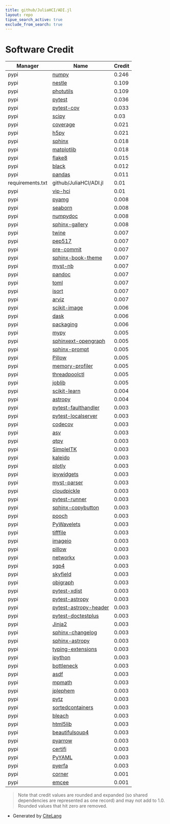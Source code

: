 ```yaml
---
title: github/JuliaHCI/ADI.jl
layout: repo
tipue_search_active: true
exclude_from_search: true
---
```

# Software Credit

|Manager|Name|Credit|
|-------|----|------|
|pypi|[numpy](https://www.numpy.org)|0.246|
|pypi|[nestle](http://github.com/kbarbary/nestle)|0.109|
|pypi|[photutils](https://github.com/astropy/photutils)|0.109|
|pypi|[pytest](https://pypi.org/project/pytest)|0.036|
|pypi|[pytest-cov](https://pypi.org/project/pytest-cov)|0.033|
|pypi|[scipy](https://www.scipy.org)|0.03|
|pypi|[coverage](https://pypi.org/project/coverage)|0.021|
|pypi|[h5py](https://pypi.org/project/h5py)|0.021|
|pypi|[sphinx](https://pypi.org/project/sphinx)|0.018|
|pypi|[matplotlib](https://pypi.org/project/matplotlib)|0.018|
|pypi|[flake8](https://pypi.org/project/flake8)|0.015|
|pypi|[black](https://pypi.org/project/black)|0.012|
|pypi|[pandas](https://pypi.org/project/pandas)|0.011|
|requirements.txt|github/JuliaHCI/ADI.jl|0.01|
|pypi|[vip-hci](https://github.com/vortex-exoplanet/VIP)|0.01|
|pypi|[pyamg](https://pypi.org/project/pyamg)|0.008|
|pypi|[seaborn](https://pypi.org/project/seaborn)|0.008|
|pypi|[numpydoc](https://pypi.org/project/numpydoc)|0.008|
|pypi|[sphinx-gallery](https://pypi.org/project/sphinx-gallery)|0.008|
|pypi|[twine](https://twine.readthedocs.io/)|0.007|
|pypi|[pep517](https://pypi.org/project/pep517)|0.007|
|pypi|[pre-commit](https://pypi.org/project/pre-commit)|0.007|
|pypi|[sphinx-book-theme](https://pypi.org/project/sphinx-book-theme)|0.007|
|pypi|[myst-nb](https://pypi.org/project/myst-nb)|0.007|
|pypi|[pandoc](https://pypi.org/project/pandoc)|0.007|
|pypi|[toml](https://pypi.org/project/toml)|0.007|
|pypi|[isort](https://pypi.org/project/isort)|0.007|
|pypi|[arviz](https://pypi.org/project/arviz)|0.007|
|pypi|[scikit-image](https://scikit-image.org)|0.006|
|pypi|[dask](https://pypi.org/project/dask)|0.006|
|pypi|[packaging](https://pypi.org/project/packaging)|0.006|
|pypi|[mypy](https://pypi.org/project/mypy)|0.005|
|pypi|[sphinxext-opengraph](https://pypi.org/project/sphinxext-opengraph)|0.005|
|pypi|[sphinx-prompt](https://pypi.org/project/sphinx-prompt)|0.005|
|pypi|[Pillow](https://pypi.org/project/Pillow)|0.005|
|pypi|[memory-profiler](https://pypi.org/project/memory-profiler)|0.005|
|pypi|[threadpoolctl](https://pypi.org/project/threadpoolctl)|0.005|
|pypi|[joblib](https://pypi.org/project/joblib)|0.005|
|pypi|[scikit-learn](http://scikit-learn.org)|0.004|
|pypi|[astropy](http://astropy.org)|0.004|
|pypi|[pytest-faulthandler](https://pypi.org/project/pytest-faulthandler)|0.003|
|pypi|[pytest-localserver](https://pypi.org/project/pytest-localserver)|0.003|
|pypi|[codecov](https://pypi.org/project/codecov)|0.003|
|pypi|[asv](https://pypi.org/project/asv)|0.003|
|pypi|[qtpy](https://pypi.org/project/qtpy)|0.003|
|pypi|[SimpleITK](https://pypi.org/project/SimpleITK)|0.003|
|pypi|[kaleido](https://pypi.org/project/kaleido)|0.003|
|pypi|[plotly](https://pypi.org/project/plotly)|0.003|
|pypi|[ipywidgets](https://pypi.org/project/ipywidgets)|0.003|
|pypi|[myst-parser](https://pypi.org/project/myst-parser)|0.003|
|pypi|[cloudpickle](https://pypi.org/project/cloudpickle)|0.003|
|pypi|[pytest-runner](https://pypi.org/project/pytest-runner)|0.003|
|pypi|[sphinx-copybutton](https://pypi.org/project/sphinx-copybutton)|0.003|
|pypi|[pooch](https://pypi.org/project/pooch)|0.003|
|pypi|[PyWavelets](https://pypi.org/project/PyWavelets)|0.003|
|pypi|[tifffile](https://pypi.org/project/tifffile)|0.003|
|pypi|[imageio](https://pypi.org/project/imageio)|0.003|
|pypi|[pillow](https://pypi.org/project/pillow)|0.003|
|pypi|[networkx](https://pypi.org/project/networkx)|0.003|
|pypi|[sgp4](https://pypi.org/project/sgp4)|0.003|
|pypi|[skyfield](https://pypi.org/project/skyfield)|0.003|
|pypi|[objgraph](https://pypi.org/project/objgraph)|0.003|
|pypi|[pytest-xdist](https://pypi.org/project/pytest-xdist)|0.003|
|pypi|[pytest-astropy](https://pypi.org/project/pytest-astropy)|0.003|
|pypi|[pytest-astropy-header](https://pypi.org/project/pytest-astropy-header)|0.003|
|pypi|[pytest-doctestplus](https://pypi.org/project/pytest-doctestplus)|0.003|
|pypi|[Jinja2](https://pypi.org/project/Jinja2)|0.003|
|pypi|[sphinx-changelog](https://pypi.org/project/sphinx-changelog)|0.003|
|pypi|[sphinx-astropy](https://pypi.org/project/sphinx-astropy)|0.003|
|pypi|[typing-extensions](https://pypi.org/project/typing-extensions)|0.003|
|pypi|[ipython](https://pypi.org/project/ipython)|0.003|
|pypi|[bottleneck](https://pypi.org/project/bottleneck)|0.003|
|pypi|[asdf](https://pypi.org/project/asdf)|0.003|
|pypi|[mpmath](https://pypi.org/project/mpmath)|0.003|
|pypi|[jplephem](https://pypi.org/project/jplephem)|0.003|
|pypi|[pytz](https://pypi.org/project/pytz)|0.003|
|pypi|[sortedcontainers](https://pypi.org/project/sortedcontainers)|0.003|
|pypi|[bleach](https://pypi.org/project/bleach)|0.003|
|pypi|[html5lib](https://pypi.org/project/html5lib)|0.003|
|pypi|[beautifulsoup4](https://pypi.org/project/beautifulsoup4)|0.003|
|pypi|[pyarrow](https://pypi.org/project/pyarrow)|0.003|
|pypi|[certifi](https://pypi.org/project/certifi)|0.003|
|pypi|[PyYAML](https://pypi.org/project/PyYAML)|0.003|
|pypi|[pyerfa](https://pypi.org/project/pyerfa)|0.003|
|pypi|[corner](https://corner.readthedocs.io)|0.001|
|pypi|[emcee](https://emcee.readthedocs.io)|0.001|


> Note that credit values are rounded and expanded (so shared dependencies are represented as one record) and may not add to 1.0. Rounded values that hit zero are removed.


- Generated by [CiteLang](https://github.com/vsoch/citelang)
